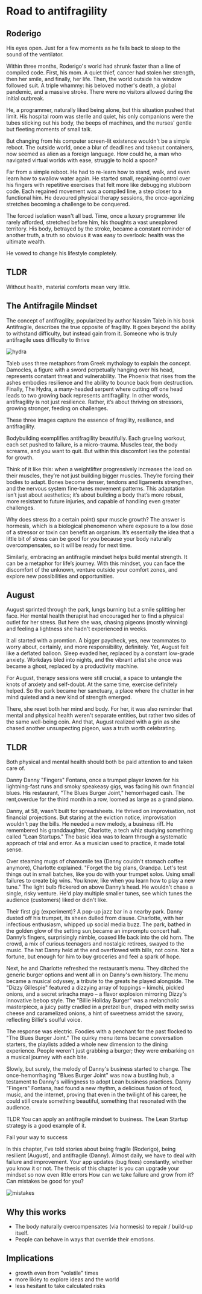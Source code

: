 
# Road to antifragility
## Roderigo
His eyes open. Just for a few moments as he falls back to sleep to the sound of the ventilator. 

Within three months, Roderigo's world had shrunk faster than a line of compiled code. First, his mom. A quiet thief, cancer had stolen her strength, then her smile, and finally, her life. Then, the world outside his window followed suit. A triple whammy: his beloved mother's death, a global pandemic, and a massive stroke. There were no visitors allowed during the initial outbreak. 

He, a programmer, naturally liked being alone, but this situation pushed that limit. His hospital room was sterile and quiet, his only companions were the tubes sticking out his body, the beeps of machines, and the nurses' gentle but fleeting moments of small talk. 

But changing from his computer screen-lit existence wouldn't be a simple reboot. The outside world, once a blur of deadlines and takeout containers, now seemed as alien as a foreign language. How could he, a man who navigated virtual worlds with ease, struggle to hold a spoon?

Far from a simple reboot. He had to re-learn how to stand, walk, and even learn how to swallow water again. He started small, regaining control over his fingers with repetitive exercises that felt more like debugging stubborn code. Each regained movement was a compiled line, a step closer to a functional him. He devoured physical therapy sessions, the once-agonizing stretches becoming a challenge to be conquered. 

The forced isolation wasn't all bad. Time, once a luxury programmer life rarely afforded, stretched before him, his thoughts a vast unexplored territory. His body, betrayed by the stroke, became a constant reminder of another truth, a truth so obvious it was easy to overlook: health was the ultimate wealth. 

He vowed to change his lifestyle completely.



## TLDR
Without health, material comforts mean very little. 


## The Antifragile Mindset 

The concept of antifragility, popularized by author Nassim Taleb in his book Antifragile, describes the true opposite of fragility. It goes beyond the ability to withstand difficulty, but instead gain from it. Someone who is truly antifragile uses difficulty to thrive

![hydra](https://pebreo.github.io/IMG_0755.jpeg)

Taleb uses three metaphors from Greek mythology to explain the concept. Damocles, a figure with a sword perpetually hanging over his head, represents constant threat and vulnerability. The Phoenix that rises from the ashes embodies resilience and the ability to bounce back from destruction. Finally, The Hydra, a many-headed serpent where cutting off one head leads to two growing back represents antifragility. In other words, antifragility is not just resilience. Rather, it’s about thriving on stressors, growing stronger, feeding on challenges.

These three images capture the essence of fragility, resilience, and antifragility.

Bodybuilding exemplifies antifragility beautifully. Each grueling workout, each set pushed to failure, is a micro-trauma. Muscles tear, the body screams, and you want to quit. But within this discomfort lies the potential for growth.

Think of it like this: when a weightlifter progressively increases the load on their muscles, they’re not just building bigger muscles. They’re forcing their bodies to adapt. Bones become denser, tendons and ligaments strengthen, and the nervous system fine-tunes movement patterns. This adaptation isn’t just about aesthetics; it’s about building a body that’s more robust, more resistant to future injuries, and capable of handling even greater challenges.

Why does stress (to a certain point) spur muscle growth? The answer is hormesis, which is a biological phenomenon where exposure to a low dose of a stressor or toxin can benefit an organism. It’s essentially the idea that a little bit of stress can be good for you because your body naturally overcompensates, so it will be ready for next time.
 
Similarly, embracing an antifragile mindset helps build mental strength. It can be a metaphor for life’s journey. With this mindset, you can face the discomfort of the unknown, venture outside your comfort zones, and explore new possibilities and opportunities.


## August
August sprinted through the park, lungs burning but a smile splitting her face. Her mental health therapist had encouraged her to find a physical outlet for her stress. But here she was, chasing pigeons (mostly winning) and feeling a lightness she hadn't experienced in weeks. 

It all started with a promtion. A bigger paycheck, yes, new teammates to worry about, certainly, and more responsibility, definitely. Yet, August felt like a deflated balloon. Sleep evaded her, replaced by a constant low-grade anxiety. Workdays bled into nights, and the vibrant artist she once was became a ghost, replaced by a productivity machine. 

For August, therapy sessions were still crucial, a space to untangle the knots of anxiety and self-doubt. At the same time, exercise definitely helped.  So the park became her sanctuary, a place where the chatter in her mind quieted and a new kind of strength emerged. 

There, she reset both her mind and body. For her, it was also reminder that mental and physical health weren't separate entities, but rather two sides of the same well-being coin. And that, August realized with a grin as she chased another unsuspecting pigeon, was a truth worth celebrating. 

## TLDR
Both physical and mental health should both be paid attention to and taken care of.

Danny
Danny "Fingers" Fontana, once a trumpet player known for his lightning-fast runs and smoky speakeasy gigs, was facing his own financial blues. His restaurant, "The Blues Burger Joint," hemorrhaged cash. The rent,overdue for the third month in a row, loomed as large as a grand piano.

Danny, at 58, wasn't built for spreadsheets. He thrived on improvisation, not financial projections. But staring at the eviction notice, improvisation wouldn't pay the bills. He needed a new melody, a business riff. He remembered his granddaughter, Charlotte, a tech whiz studying something called "Lean Startups." The basic idea was to learn through a systematic approach of trial and error. As a musician used to practice, it made total sense.

Over steaming mugs of chamomile tea (Danny couldn't stomach coffee anymore), Charlotte explained. "Forget the big plans, Grandpa. Let's test things out in small batches, like you do with your trumpet solos. Using small failures to create big wins. You know, like when you learn how to play a new tune." The light bulb flickered on above Danny’s head. He wouldn't chase a single, risky venture. He'd play multiple smaller tunes, see which tunes the audience (customers) liked or didn't like.

Their first gig (experiment)? A pop-up jazz bar in a nearby park. Danny dusted off his trumpet, its sheen dulled from disuse. Charlotte, with her infectious enthusiasm, whipped up social media buzz. The park, bathed in the golden glow of the setting sun,became an impromptu concert hall. Danny’s fingers, surprisingly nimble, coaxed life back into the old horn. The crowd, a mix of curious teenagers and nostalgic retirees, swayed to the music. The hat Danny held at the end overflowed with bills, not coins. Not a fortune, but enough for him to buy groceries and feel a spark of hope.

Next, he and Charlotte refreshed the restaurant’s menu. They ditched the generic burger options and went all in on Danny's own history. The menu became a musical odyssey, a tribute to the greats he played alongside. The "Dizzy Gillespie" featured a dizzying array of toppings – kimchi, pickled onions, and a secret sriracha mayo – a flavor explosion mirroring Dizzy's innovative bebop style. The "Billie Holiday Burger" was a melancholic masterpiece, a juicy patty cradled in a pretzel bun, draped with melty swiss cheese and caramelized onions, a hint of sweetness amidst the savory, reflecting Billie's soulful voice.

The response was electric. Foodies with a penchant for the past flocked to "The Blues Burger Joint." The quirky menu items became conversation starters, the playlists added a whole new dimension to the dining experience. People weren't just grabbing a burger; they were embarking on a musical journey with each bite.

Slowly, but surely, the melody of Danny's business started to change. The once-hemorrhaging "Blues Burger Joint" was now a bustling hub, a testament to Danny's willingness to adopt Lean business practices. Danny "Fingers" Fontana, had found a new rhythm, a delicious fusion of food, music, and the internet, proving that even in the twilight of his career, he could still create something beautiful, something that resonated with the audience.

TLDR
You can apply an antifragile mindset to business. The Lean Startup strategy is a good example of it.

Fail your way to success

In this chapter, I've told stories about being fragile (Roderigo), being resilient (August), and antifragile (Danny).
Almost daily, we have to deal with failure and improvement. Your app updates (bug fixes) constantly, whether you know it or not. The thesis of this chapter is you can upgrade your mindset so now even little errors How can we take failure and grow from it? Can mistakes be good for you?

![mistakes](https://pebreo.github.io/IMG_0572.jpeg)

## Why this works
- The body naturally overcompensates (via  hormesis) to repair / build-up itself.
- People can behave in ways that override their emotions.

## Implications
- growth even from "volatile" times
- more likley to explore ideas and the world
- less hesitant to take calculated risks
